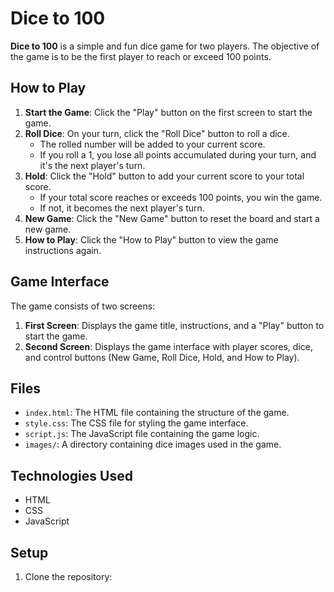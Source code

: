 # Dice to 100

**Dice to 100** is a simple and fun dice game for two players. The objective of the game is to be the first player to reach or exceed 100 points.

## How to Play

1. **Start the Game**: Click the "Play" button on the first screen to start the game.
2. **Roll Dice**: On your turn, click the "Roll Dice" button to roll a dice.
   - The rolled number will be added to your current score.
   - If you roll a 1, you lose all points accumulated during your turn, and it's the next player's turn.
3. **Hold**: Click the "Hold" button to add your current score to your total score.
   - If your total score reaches or exceeds 100 points, you win the game.
   - If not, it becomes the next player's turn.
4. **New Game**: Click the "New Game" button to reset the board and start a new game.
5. **How to Play**: Click the "How to Play" button to view the game instructions again.

## Game Interface

The game consists of two screens:

1. **First Screen**: Displays the game title, instructions, and a "Play" button to start the game.
2. **Second Screen**: Displays the game interface with player scores, dice, and control buttons (New Game, Roll Dice, Hold, and How to Play).

## Files

- `index.html`: The HTML file containing the structure of the game.
- `style.css`: The CSS file for styling the game interface.
- `script.js`: The JavaScript file containing the game logic.
- `images/`: A directory containing dice images used in the game.

## Technologies Used

- HTML
- CSS
- JavaScript

## Setup

1. Clone the repository:
   ```bash

   ```
